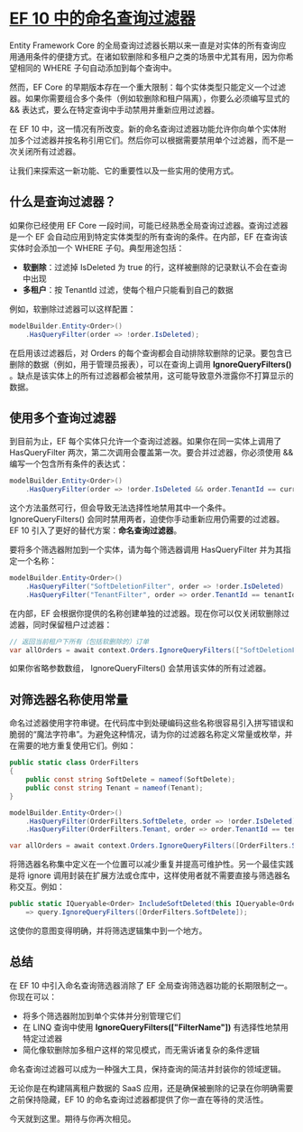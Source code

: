 # [EF 10 中的命名查询过滤器](https://www.milanjovanovic.tech/blog/named-query-filters-in-ef-10-multiple-query-filters-per-entity)

Entity Framework Core 的全局查询过滤器长期以来一直是对实体的所有查询应用通用条件的便捷方式。在诸如软删除和多租户之类的场景中尤其有用，因为你希望相同的 WHERE 子句自动添加到每个查询中。

然而，EF Core 的早期版本存在一个重大限制：每个实体类型只能定义一个过滤器。如果你需要组合多个条件（例如软删除和租户隔离），你要么必须编写显式的 && 表达式，要么在特定查询中手动禁用并重新应用过滤器。

在 EF 10 中，这一情况有所改变。新的命名查询过滤器功能允许你向单个实体附加多个过滤器并按名称引用它们。然后你可以根据需要禁用单个过滤器，而不是一次关闭所有过滤器。

让我们来探索这一新功能、它的重要性以及一些实用的使用方式。

## 什么是查询过滤器？

如果你已经使用 EF Core 一段时间，可能已经熟悉全局查询过滤器。查询过滤器是一个 EF 会自动应用到特定实体类型的所有查询的条件。在内部，EF 在查询该实体时会添加一个 WHERE 子句。典型用途包括：

- **软删除**：过滤掉 IsDeleted 为 true 的行，这样被删除的记录默认不会在查询中出现
- **多租户**：按 TenantId 过滤，使每个租户只能看到自己的数据

例如，软删除过滤器可以这样配置：

```csharp
modelBuilder.Entity<Order>()
    .HasQueryFilter(order => !order.IsDeleted);
```

在启用该过滤器后，对 Orders 的每个查询都会自动排除软删除的记录。要包含已删除的数据（例如，用于管理员报表），可以在查询上调用 **IgnoreQueryFilters()** 。缺点是该实体上的所有过滤器都会被禁用，这可能导致意外泄露你不打算显示的数据。

## 使用多个查询过滤器

到目前为止，EF 每个实体只允许一个查询过滤器。如果你在同一实体上调用了 HasQueryFilter 两次，第二次调用会覆盖第一次。要合并过滤器，你必须使用 && 编写一个包含所有条件的表达式：

```csharp
modelBuilder.Entity<Order>()
    .HasQueryFilter(order => !order.IsDeleted && order.TenantId == currentTenantId);
```

这个方法虽然可行，但会导致无法选择性地禁用其中一个条件。 IgnoreQueryFilters() 会同时禁用两者，迫使你手动重新应用仍需要的过滤器。EF 10 引入了更好的替代方案：**命名查询过滤器**。

要将多个筛选器附加到一个实体，请为每个筛选器调用 HasQueryFilter 并为其指定一个名称：

```csharp
modelBuilder.Entity<Order>()
    .HasQueryFilter("SoftDeletionFilter", order => !order.IsDeleted)
    .HasQueryFilter("TenantFilter", order => order.TenantId == tenantId);
```

在内部，EF 会根据你提供的名称创建单独的过滤器。现在你可以仅关闭软删除过滤器，同时保留租户过滤器：

```csharp
// 返回当前租户下所有（包括软删除的）订单
var allOrders = await context.Orders.IgnoreQueryFilters(["SoftDeletionFilter"]).ToListAsync();
```

如果你省略参数数组， IgnoreQueryFilters() 会禁用该实体的所有过滤器。

## 对筛选器名称使用常量

命名过滤器使用字符串键。在代码库中到处硬编码这些名称很容易引入拼写错误和脆弱的“魔法字符串”。为避免这种情况，请为你的过滤器名称定义常量或枚举，并在需要的地方重复使用它们。例如：

```csharp
public static class OrderFilters
{
    public const string SoftDelete = nameof(SoftDelete);
    public const string Tenant = nameof(Tenant);
}

modelBuilder.Entity<Order>()
    .HasQueryFilter(OrderFilters.SoftDelete, order => !order.IsDeleted)
    .HasQueryFilter(OrderFilters.Tenant, order => order.TenantId == tenantId);

var allOrders = await context.Orders.IgnoreQueryFilters([OrderFilters.SoftDelete]).ToListAsync();
```

将筛选器名称集中定义在一个位置可以减少重复并提高可维护性。另一个最佳实践是将 ignore 调用封装在扩展方法或仓库中，这样使用者就不需要直接与筛选器名称交互。例如：

```csharp
public static IQueryable<Order> IncludeSoftDeleted(this IQueryable<Order> query)
    => query.IgnoreQueryFilters([OrderFilters.SoftDelete]);
```

这使你的意图变得明确，并将筛选逻辑集中到一个地方。

## 总结

在 EF 10 中引入命名查询筛选器消除了 EF 全局查询筛选器功能的长期限制之一。你现在可以：

- 将多个筛选器附加到单个实体并分别管理它们
- 在 LINQ 查询中使用 **IgnoreQueryFilters(["FilterName"])** 有选择性地禁用特定过滤器
- 简化像软删除加多租户这样的常见模式，而无需诉诸复杂的条件逻辑

命名查询过滤器可以成为一种强大工具，保持查询的简洁并封装你的领域逻辑。

无论你是在构建隔离租户数据的 SaaS 应用，还是确保被删除的记录在你明确需要之前保持隐藏，EF 10 的命名查询过滤器都提供了你一直在等待的灵活性。

今天就到这里。期待与你再次相见。
